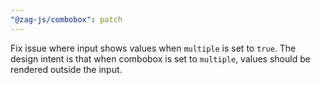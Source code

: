 ```yaml
---
"@zag-js/combobox": patch
---
```


Fix issue where input shows values when `multiple` is set to `true`. The design intent is that when combobox is set to
`multiple`, values should be rendered outside the input.
